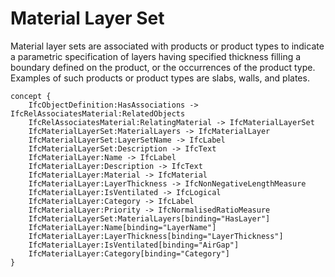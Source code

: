 Material Layer Set
==================

Material layer sets are associated with products or product types to indicate a parametric specification of layers having specified thickness filling a boundary defined on the product, or the occurrences of the product type. Examples of such products or product types are slabs, walls, and plates.

```
concept {
    IfcObjectDefinition:HasAssociations -> IfcRelAssociatesMaterial:RelatedObjects
    IfcRelAssociatesMaterial:RelatingMaterial -> IfcMaterialLayerSet
    IfcMaterialLayerSet:MaterialLayers -> IfcMaterialLayer
    IfcMaterialLayerSet:LayerSetName -> IfcLabel
    IfcMaterialLayerSet:Description -> IfcText
    IfcMaterialLayer:Name -> IfcLabel
    IfcMaterialLayer:Description -> IfcText
    IfcMaterialLayer:Material -> IfcMaterial
    IfcMaterialLayer:LayerThickness -> IfcNonNegativeLengthMeasure
    IfcMaterialLayer:IsVentilated -> IfcLogical
    IfcMaterialLayer:Category -> IfcLabel
    IfcMaterialLayer:Priority -> IfcNormalisedRatioMeasure
    IfcMaterialLayerSet:MaterialLayers[binding="HasLayer"]
    IfcMaterialLayer:Name[binding="LayerName"]
    IfcMaterialLayer:LayerThickness[binding="LayerThickness"]
    IfcMaterialLayer:IsVentilated[binding="AirGap"]
    IfcMaterialLayer:Category[binding="Category"]
}
```
